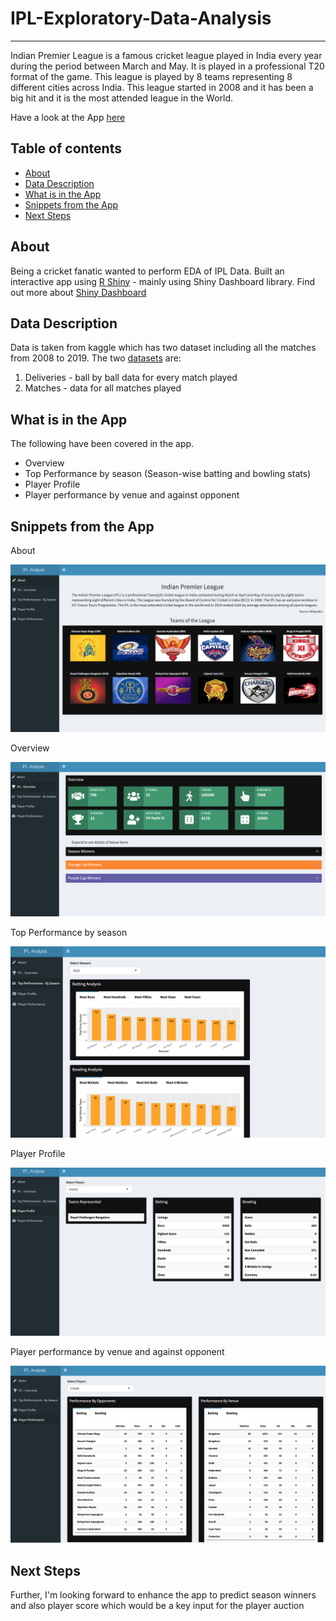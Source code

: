 # IPL-Exploratory-Data-Analysis
----

Indian Premier League is a famous cricket league played in India every year during the period between March and May. It is played in a professional T20 format of the game. This league is played by 8 teams representing 8 different cities across India. This league started in 2008 and it has been a big hit and it is the most attended league in the World.

Have a look at the App [here](https://shilpabhat.shinyapps.io/ipldata/)

## Table of contents
* [About](#about)
* [Data Description](#data-description)
* [What is in the App](#what-is-in-the-app)
* [Snippets from the App](#snippets-from-the-app)
* [Next Steps](#next-steps)

## About

Being a cricket fanatic wanted to perform EDA of IPL Data.
Built an interactive app using [R Shiny](https://shiny.rstudio.com/) - mainly using Shiny Dashboard library. Find out more about [Shiny Dashboard](http://rstudio.github.io/shinydashboard/) 

## Data Description
Data is taken from kaggle which has two dataset including all the matches from 2008 to 2019. 
The two [datasets](https://github.com/ShilpaPBhat/IPL-Exploratory-Data-Analysis/tree/master/data_code) are:
  1. Deliveries - ball by ball data for every match played
  2. Matches - data for all matches played

## What is in the App
The following have been covered in the app.
* Overview
* Top Performance by season (Season-wise batting and bowling stats)
* Player Profile
* Player performance by venue and against opponent
    
## Snippets from the App

About

![Screenshot](/img/Screen%20Shot%202020-02-22%20at%208.41.27%20PM.png)

Overview

![Screenshot](/img/Screen%20Shot%202020-02-22%20at%208.41.41%20PM.png)

Top Performance by season

![Screenshot](/img/Screen%20Shot%202020-02-22%20at%208.41.52%20PM.png)

Player Profile

![Screenshot](/img/Screen%20Shot%202020-02-22%20at%208.42.18%20PM.png)

Player performance by venue and against opponent

![Screenshot](/img/Screen%20Shot%202020-02-22%20at%208.42.30%20PM.png)

## Next Steps
Further, I'm looking forward to enhance the app to predict season winners and also player score which would be a key input for the player auction





